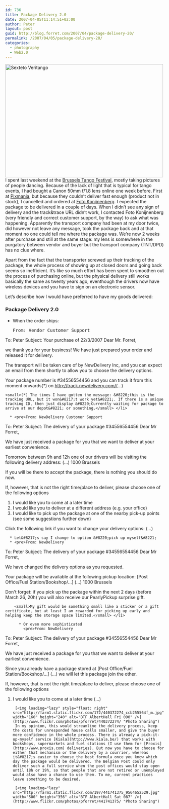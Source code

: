 ```yaml
---
id: 736
title: Package Delivery 2.0
date: 2007-04-05T11:14:51+02:00
author: Peter
layout: post
guid: http://blog.forret.com/2007/04/package-delivery-20/
permalink: /2007/04/05/package-delivery-20/
categories:
  - photography
  - Web2.0
---
```

[<img loading="lazy" src="http://farm1.static.flickr.com/186/441738816_284b901a58.jpg" width="500" height="357" alt="Sexteto Veritango" />](http://www.flickr.com/photos/pforret/441738816/ "Photo Sharing")  
I spent last weekend at the [Brussels Tango Festival](http://blog.brusselstangofestival.be/), mostly taking pictures of people dancing. Because of the lack of light that is typical for tango events, I had bought a Canon 50mm f/1.8 lens online one week before. First at [Pixmania](http://www.pixmania.be), but because they couldn&#8217;t deliver fast enough (product not in stock), I cancelled and ordered at [Foto Konijnenberg](http://www.fotokonijnenberg.nl/). I expected the package to be delivered in a couple of days. When I didn&#8217;t see any sign of delivery and the track&trace URL didn&#8217;t work, I contacted Foto Konijnenberg (very friendly and correct customer support, by the way) to ask what was happening. Apparently the transport company had been at my door twice, did however not leave any message, took the package back and at that moment no one could tell me where the package was. We&#8217;re now 2 weeks after purchase and still at the same stage: my lens is somewhere in the purgatory between vendor and buyer but the transport company (TNT/DPD) has no clue where.

Apart from the fact that the transporter screwed up their tracking of the package, the whole process of showing up at closed doors and going back seems so inefficient. It&#8217;s like so much effort has been spent to smoothen out the process of purchasing online, but the physical delivery still works basically the same as twenty years ago, eventhough the drivers now have wireless devices and you have to sign on an electronic sensor.

Let&#8217;s describe how I would have preferred to have my goods delivered: 

### Package Delivery 2.0

<!--more-->

  * When the order ships: 
    <pre>From: Vendor Customer Support
To: Peter
Subject: Your purchase of 22/3/2007
Dear Mr. Forret,

we thank you for your business! 
We have just prepared your order and released it for delivery.

The transport will be taken care of by NewDelivery Inc, 
and you can expect an email from them shortly 
to allow you to choose the delivery options.

Your package number is #34556554456 and
you can track it from this moment onwards(*) on
http://track.newdelivery.com/(...)
</pre>
    
    <small>(*) The times I have gotten the message: &#8220;this is the tracking URL, but it won&#8217;t work yet&#8221;. If there is a unique tracking ID, then just display &#8220;Currently waiting for package to arrive at our depot&#8221; or something.</small> </li> 
    
      * <pre>From: NewDelivery Customer Support
To: Peter
Subject: The delivery of your package #34556554456
Dear Mr Forret,

We have just received a package for you that 
we want to deliver at your earliest convenience.

Tomorrow between 9h and 12h one of our drivers
will be visiting the following delivery address:
(...) 1000 Brussels

If you will be there to accept the package, 
there is nothing you should do now.

If, however, that is not the right time/place to deliver, 
please choose one of the following options
1) I would like you to come at a later time
2) I would like you to deliver at a different address 
   (e.g. your office)
3) I would like to pick up the package 
    at one of the nearby pick-up points
   (see some suggestions further down)

Click the following link if you want to change your delivery options:
(...)
</pre>
    
      * Let&#8217;s say I change to option &#8220;pick up myself&#8221;
      * <pre>From: NewDelivery
To: Peter
Subject: The delivery of your package #34556554456
Dear Mr Forret,

We have changed the delivery options as you requested.

Your package will be available at the following pickup location:
[Post Office/Fuel Station/Bookshop/...]
(...) 1000 Brussels

Don't forget: if you pick up the package within the next 2 days 
(before March 26, 20h) you will also receive our PearlyPickup surprise gift.
</pre>
        
        <small>My gift would be something small like a sticker or a gift certificate, but at least I am rewarded for picking up early and helping keep the storage space limited.</small> </li> 
        
          * Or even more sophisticated 
            <pre>From: NewDelivery
To: Peter
Subject: The delivery of your package #34556554456
Dear Mr Forret,

We have just received a package for you that 
we want to deliver at your earliest convenience.

Since you already have a package stored at
[Post Office/Fuel Station/Bookshop/...]
(...)
we will let this package join the other.

If, however, that is not the right time/place to deliver, 
please choose one of the following options
1) I would like you to come at a later time
(...)
</pre></ul> 
        
        [<img loading="lazy" style="float: right" src="http://farm1.static.flickr.com/172/440372274_ccb255564f_m.jpg" width="160" height="240" alt="BTF AlbertHall Fri 090" />](http://www.flickr.com/photos/pforret/440372274/ "Photo Sharing")  
        In my opinion, this would streamline the delivery process, keep the costs for unresponded house calls smaller, and give the buyer more confidence in the whole process. There is already a pick-it-up-myself service [Kiala](http://www.kiala.be/) that works with bookshops, supermarkets and fuel stations (I use them for [Proxis](http://www.proxis.com) deliveries). But now you have to choose for either that mechanism or the delivery by a courrier, whereas it&#8217;s easier to choose the best formula once you know which day the package would be delivered. The Belgian Post could only deliver such a full service when the post offices would stay open until 18h or 19h, so that people that are not retired or unemployed would also have a chance to use them. To me, current practices leave something to be desired.
        
        [<img loading="lazy" src="http://farm1.static.flickr.com/197/441741375_9564652529.jpg" width="500" height="356" alt="BTF AlbertHall Sat 087" />](http://www.flickr.com/photos/pforret/441741375/ "Photo Sharing")